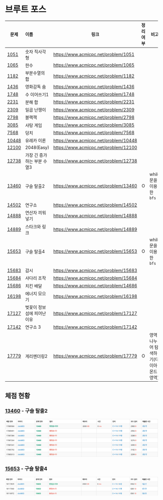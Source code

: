 # 브루트 포스

| 문제              | 이름               | 링크                                    | 정리여부  | 비고                    |
| --------------- | :--------------- | ------------------------------------- | :---: | --------------------- |
| [1051](1051/)   | 숫자 직사각형          | https://www.acmicpc.net/problem/1051  |       |                       |
| [1065](1065/)   | 한수               | https://www.acmicpc.net/problem/1065  |       |                       |
| [1182](1182/)   | 부분수열의 합          | https://www.acmicpc.net/problem/1182  |       |                       |
| [1436](1436/)   | 영화감독 슘           | https://www.acmicpc.net/problem/1436  |       |                       |
| [1748](1748/)   | 수 이어쓰기1          | https://www.acmicpc.net/problem/1748  |       |                       |
| [2231]((2231/)) | 분해 합             | https://www.acmicpc.net/problem/2231  |       |                       |
| [2309](2309/)   | 일곱 난쟁이           | https://www.acmicpc.net/problem/2309  |       |                       |
| [2798](2798/)   | 블랙잭              | https://www.acmicpc.net/problem/2798  |       |                       |
| [3085](3085/)   | 사탕 게임            | https://www.acmicpc.net/problem/3085  |       |                       |
| [7568](7568/)   | 덩치               | https://www.acmicpc.net/problem/7568  |       |                       |
| [10448](10448/) | 유레카 이론           | https://www.acmicpc.net/problem/10448 |       |                       |
| [12100](12100/) | 2048(Easy)       | https://www.acmicpc.net/problem/12100 |       |                       |
| [12738](12738/) | 가장 긴 증가하는 부분 수열3 | https://www.acmicpc.net/problem/12738 |       |                       |
| [13460](13460/) | 구슬 탈출2           | https://www.acmicpc.net/problem/13460 |   O   | while문을 이용한 `bfs`     |
| [14502](14502/) | 연구소              | https://www.acmicpc.net/problem/14502 |       |                       |
| [14888](14888/) | 연산자 끼워넣기         | https://www.acmicpc.net/problem/14888 |       |                       |
| [14889](14889/) | 스타크와 링크          | https://www.acmicpc.net/problem/14889 |       |                       |
| [15653](15653/) | 구슬 탈출4           | https://www.acmicpc.net/problem/15653 |   O   | while문을 이용한 `bfs`     |
| [15683](15683/) | 감시               | https://www.acmicpc.net/problem/15683 |       |                       |
| [15684](15684/) | 사다리 조작           | https://www.acmicpc.net/problem/15684 |       |                       |
| [15686](15686/) | 치킨 배달            | https://www.acmicpc.net/problem/14686 |       |                       |
| [16198](16198/) | 에너지 모으기          | https://www.acmicpc.net/problem/16198 |       |                       |
| [17127](17127/) | 벚꽃이 정보섬에 피어난 이유  | https://www.acmicpc.net/problem/17127 |       |                       |
| [17142](17142/) | 연구소 3            | https://www.acmicpc.net/problem/17142 |       |                       |
| [17779](17779/) | 게리멘더링2           | https://www.acmicpc.net/problem/17779 |   O   | 영역 나누어 탐색하기(다이아몬드 영역) |


## 체점 현황

### [13460](13460/) - 구슬 탈출2  
![](13460/13460_score.png)

### [15653](15653/) - 구슬 탈출4

![](15653/15653_score.png)